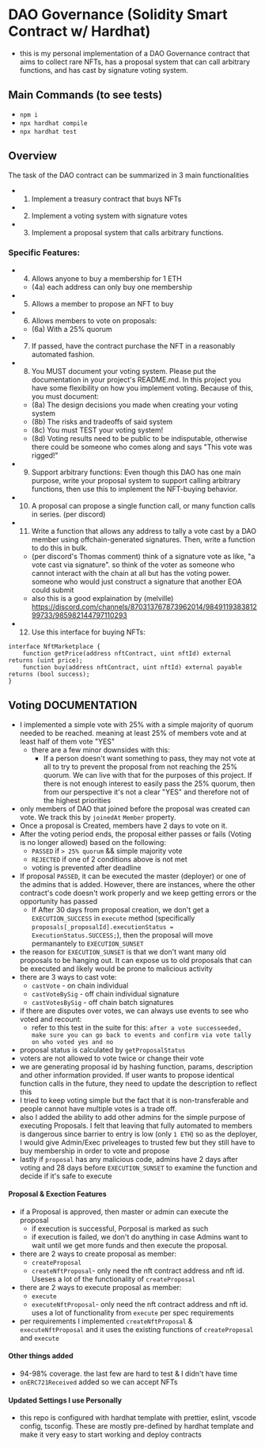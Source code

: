 # DAO Governance (Solidity Smart Contract w/ Hardhat)

- this is my personal implementation of a DAO Governance contract that aims to collect rare NFTs, has a proposal system that can call arbitrary functions, and has cast by signature voting system.

## Main Commands (to see tests)

- `npm i`
- `npx hardhat compile`
- `npx hardhat test`

## Overview

The task of the DAO contract can be summarized in 3 main functionalities

- 1. Implement a treasury contract that buys NFTs
- 2. Implement a voting system with signature votes
- 3. Implement a proposal system that calls arbitrary functions.

### Specific Features:

- 4. Allows anyone to buy a membership for 1 ETH
  - (4a) each address can only buy one membership
- 5. Allows a member to propose an NFT to buy
- 6. Allows members to vote on proposals:
  - (6a) With a 25% quorum
- 7. If passed, have the contract purchase the NFT in a reasonably automated fashion.
- 8. You MUST document your voting system. Please put the documentation in your project's README.md. In this project you have some flexibility on how you implement voting. Because of this, you must document:
  - (8a) The design decisions you made when creating your voting system
  - (8b) The risks and tradeoffs of said system
  - (8c) You must TEST your voting system!
  - (8d) Voting results need to be public to be indisputable, otherwise there could be someone who comes along and says "This vote was rigged!"
- 9. Support arbitrary functions: Even though this DAO has one main purpose, write your proposal system to support calling arbitrary functions, then use this to implement the NFT-buying behavior.
- 10. A proposal can propose a single function call, or many function calls in series. (per discord)
- 11. Write a function that allows any address to tally a vote cast by a DAO member using offchain-generated signatures. Then, write a function to do this in bulk.
  - (per discord's Thomas comment) think of a signature vote as like, "a vote cast via signature". so think of the voter as someone who cannot interact with the chain at all but has the voting power. someone who would just construct a signature that another EOA could submit
  - also this is a good explaination by (melville) https://discord.com/channels/870313767873962014/984911938381299733/985982144797110293
- 12. Use this interface for buying NFTs:

```
interface NftMarketplace {
    function getPrice(address nftContract, uint nftId) external returns (uint price);
    function buy(address nftContract, uint nftId) external payable returns (bool success);
}
```

## Voting DOCUMENTATION

- I implemented a simple vote with 25% with a simple majority of quorum needed to be reached. meaning at least 25% of members vote and at least half of them vote "YES"
  - there are a few minor downsides with this:
    - If a person doesn't want something to pass, they may not vote at all to try to prevent the proposal from not reaching the 25% quorum. We can live with that for the purposes of this project. If there is not enough interest to easily pass the 25% quorum, then from our perspective it's not a clear "YES" and therefore not of the highest priorities
- only members of DAO that joined before the proposal was created can vote. We track this by `joinedAt` `Member` property.
- Once a proposal is Created, members have 2 days to vote on it.
- After the voting period ends, the proposal either passes or fails (Voting is no longer allowed) based on the following:
  - `PASSED` if `> 25% quorum` && simple majority vote
  - `REJECTED` if one of 2 conditions above is not met
  - voting is prevented after deadline
- If proposal `PASSED`, it can be executed the master (deployer) or one of the admins that is added. However, there are instances, where the other contract's code doesn't work properly and we keep getting errors or the opportunity has passed
  - If After 30 days from proposal creation, we don't get a `EXECUTION_SUCCESS` in `execute` method (specifically `proposals[_proposalId].executionStatus = ExecutionStatus.SUCCESS;`), then the proposal will move permanantely to `EXECUTION_SUNSET`
- the reason for `EXECUTION_SUNSET` is that we don't want many old proposals to be hanging out. It can expose us to old proposals that can be executed and likely would be prone to malicious activity
- there are 3 ways to cast vote:
  - `castVote` - on chain individual
  - `castVoteBySig` - off chain individual signature
  - `castVotesBySig` - off chain batch signatures
- if there are disputes over votes, we can always use events to see who voted and recount:
  - refer to this test in the suite for this: `after a vote successeeded, make sure you can go back to events and confirm via vote tally on who voted yes and no`
- proposal status is calculated by `getProposalStatus`
- voters are not allowed to vote twice or change their vote
- we are generating proposal id by hashing function, params, description and other information provided. If user wants to propose identical function calls in the future, they need to update the description to reflect this
- I tried to keep voting simple but the fact that it is non-transferable and people cannot have multiple votes is a trade off.
- also I added the ability to add other admins for the simple purpose of executing Proposals. I felt that leaving that fully automated to members is dangerous since barrier to entry is low (only `1 ETH`) so as the deployer, I would give Admin/Exec priveleages to trusted few but they still have to buy membership in order to vote and propose
- lastly if `proposal` has any malicious code, admins have 2 days after voting and 28 days before `EXECUTION_SUNSET` to examine the function and decide if it's safe to execute

#### Proposal & Exection Features

- if a Proposal is approved, then master or admin can execute the proposal
  - if execution is successful, Porposal is marked as such
  - if execution is failed, we don't do anything in case Admins want to wait until we get more funds and then execute the proposal.
- there are 2 ways to create proposal as member:
  - `createProposal`
  - `createNftProposal`- only need the nft contract address and nft id. Useses a lot of the functionality of `createProposal`
- there are 2 ways to execute proposal as member:
  - `execute`
  - `executeNftProposal`- only need the nft contract address and nft id. uses a lot of functionality from `execute` per spec requirements
- per requirements I implemented `createNftProposal` & `executeNftProposal` and it uses the existing functions of `createProposal` and `execute`

#### Other things added

- 94-98% coverage. the last few are hard to test & I didn't have time
- `onERC721Received` added so we can accept NFTs

#### Updated Settings I use Personally

- this repo is configured with hardhat template with prettier, eslint, vscode config, tsconfig. These are mostly pre-defined by hardhat template and make it very easy to start working and deploy contracts
